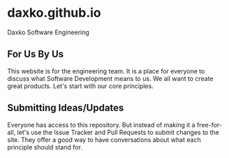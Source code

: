 # daxko.github.io
Daxko Software Engineering

## For Us By Us
This website is for the engineering team. It is a place for everyone to discuss what Software Development means to us. We all want to create great products. Let's start with our core principles. 

## Submitting Ideas/Updates
Everyone has access to this repository. But instead of making it a free-for-all, let's use the Issue Tracker and Pull Requests to submit changes to the site. They offer a good way to have conversations about what each principle should stand for. 
